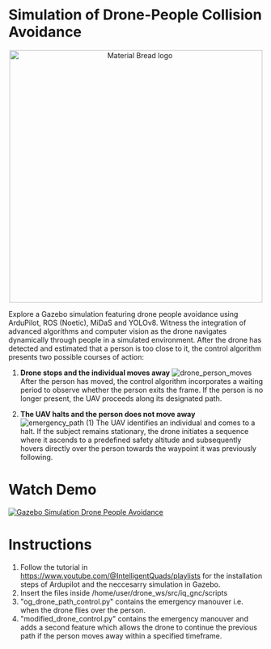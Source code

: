 # Simulation of Drone-People Collision Avoidance

<p align="center">
    <img width="500" src="https://github.com/eddyev00/simulation_collision_avoidance/assets/155014106/d9c6035c-3f43-4cb9-946f-a744522bd573" alt="Material Bread logo">
</p>

Explore a Gazebo simulation featuring drone people avoidance using ArduPilot, ROS (Noetic), MiDaS and YOLOv8. Witness the integration of advanced algorithms and computer vision as the drone navigates dynamically through people in a simulated environment. After the drone has detected and estimated that a person is too close to it, the control algorithm presents two possible courses of action:

1. **Drone stops and the individual moves away**
![drone_person_moves](https://github.com/eddyev00/simulation_collision_avoidance/assets/155014106/a992617a-187b-40eb-8d5c-d5b3649b2e8c )
After the person has moved, the control algorithm incorporates a waiting period to observe whether the person exits the frame. If the person is no longer present, the UAV proceeds along its designated path.

2. **The UAV halts and the person does not move away**
![emergency_path (1)](https://github.com/eddyev00/simulation_collision_avoidance/assets/155014106/3421b3bd-9860-425d-bf0a-33f3b381fc19)
The UAV identifies an individual and comes to a halt. If the subject remains stationary, the drone initiates a sequence where it ascends to a predefined safety altitude and subsequently hovers directly over the person towards the waypoint it was previously following.


# Watch Demo

[![Gazebo Simulation Drone People Avoidance](http://img.youtube.com/vi/eclh6aU6Ip8/0.jpg)](https://youtu.be/eclh6aU6Ip8?si=TmuFmULtceWwwfze)

# Instructions 
1. Follow the tutorial in https://www.youtube.com/@IntelligentQuads/playlists for the installation steps of Ardupilot and the neccesarry simulation in Gazebo.
2. Insert the files inside /home/user/drone_ws/src/iq_gnc/scripts
3. "og_drone_path_control.py" contains the emergency manouver i.e. when the drone flies over the person.
4. "modified_drone_control.py" contains the emergency manouver and adds a second feature which allows the drone to continue the previous path if the person moves away within a specified timeframe.
